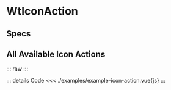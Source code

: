 <script setup>
</script>

# WtIconAction

## Specs

<Specs />

## All Available Icon Actions

::: raw
<ExampleIconAction/>
:::

::: details Code
<<< ./examples/example-icon-action.vue{js}
:::
